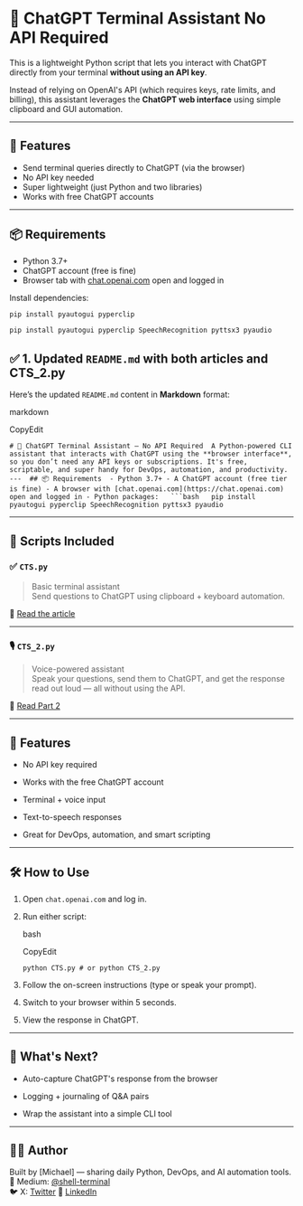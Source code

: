 # 🧠 ChatGPT Terminal Assistant No API Required

This is a lightweight Python script that lets you interact with ChatGPT directly from your terminal **without using an API key**.

Instead of relying on OpenAI's API (which requires keys, rate limits, and billing), this assistant leverages the **ChatGPT web interface** using simple clipboard and GUI automation.

---

## 🚀 Features

- Send terminal queries directly to ChatGPT (via the browser)
- No API key needed
- Super lightweight (just Python and two libraries)
- Works with free ChatGPT accounts

---

## 📦 Requirements

- Python 3.7+
- ChatGPT account (free is fine)
- Browser tab with [chat.openai.com](https://chat.openai.com) open and logged in

Install dependencies:

```bash
pip install pyautogui pyperclip

pip install pyautogui pyperclip SpeechRecognition pyttsx3 pyaudio
```



## ✅ 1. Updated `README.md` with **both articles** and **CTS_2.py**

Here’s the updated `README.md` content in **Markdown** format:

markdown

CopyEdit

`# 🧠 ChatGPT Terminal Assistant — No API Required  A Python-powered CLI assistant that interacts with ChatGPT using the **browser interface**, so you don’t need any API keys or subscriptions. It's free, scriptable, and super handy for DevOps, automation, and productivity.  ---  ## 📦 Requirements  - Python 3.7+ - A ChatGPT account (free tier is fine) - A browser with [chat.openai.com](https://chat.openai.com) open and logged in - Python packages:   ```bash   pip install pyautogui pyperclip SpeechRecognition pyttsx3 pyaudio`

---

## 🚀 Scripts Included

### ✅ `CTS.py`

> Basic terminal assistant  
> Send questions to ChatGPT using clipboard + keyboard automation.

📰 [Read the article](https://medium.com/python-in-plain-english/build-a-chatgpt-terminal-assistant-with-python-no-api-required-e52b91953d38)

---

### 🎙️ `CTS_2.py`

> Voice-powered assistant  
> Speak your questions, send them to ChatGPT, and get the response read out loud — all without using the API.

📰 [Read Part 2](https://medium.com/@shell-terminal/%EF%B8%8F-turn-chatgpt-into-a-voice-activated-cli-assistant-no-api-required-4f12a15ebf7e)

---

## 🧠 Features

- No API key required
    
- Works with the free ChatGPT account
    
- Terminal + voice input
    
- Text-to-speech responses
    
- Great for DevOps, automation, and smart scripting
    

---

## 🛠️ How to Use

1. Open `chat.openai.com` and log in.
    
2. Run either script:
    
    bash
    
    CopyEdit
    
    `python CTS.py # or python CTS_2.py`
    
3. Follow the on-screen instructions (type or speak your prompt).
    
4. Switch to your browser within 5 seconds.
    
5. View the response in ChatGPT.
    

---

## 🧩 What's Next?

- Auto-capture ChatGPT's response from the browser
    
- Logging + journaling of Q&A pairs
    
- Wrap the assistant into a simple CLI tool
    

---

## 🧑‍💻 Author

Built by [Michael] — sharing daily Python, DevOps, and AI automation tools.  
📰 Medium: [@shell-terminal](https://medium.com/@shell-terminal)  
🐦 X: [Twitter](@michaeldev0ps)
🔗 [LinkedIn](https://www.linkedin.com/in/michaeldev0ps/)
